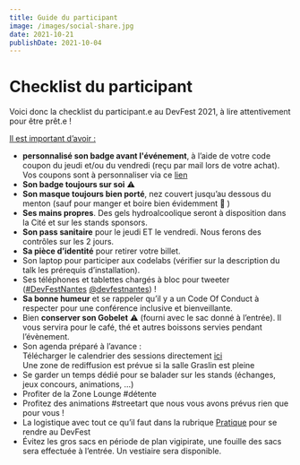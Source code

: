 ```yaml
---
title: Guide du participant
image: /images/social-share.jpg
date: 2021-10-21
publishDate: 2021-10-04
---
```

<div>
  <h1>Checklist du participant</h1>

  Voici donc la checklist du participant.e au DevFest 2021, à lire attentivement pour être prêt.e !

  <u>Il est important d’avoir :</u>
  <ul>
    <li>
      <strong>personnalisé son badge avant l'événement</strong>, à l’aide de votre code coupon du jeudi et/ou du
      vendredi
      (reçu par mail lors de votre achat). <br>
      Vos coupons sont à personnaliser via ce <a href="https://www.billetweb.fr/devfest-Nantes" target="_blank">lien</a>
    </li>
    <li>
      <strong>Son badge toujours sur soi</strong> ⚠️
    </li>
    <li>
      <strong>Son masque toujours bien porté</strong>, nez couvert jusqu’au dessous du menton (sauf pour manger et boire
      bien évidemment 🙂
      )
    </li>
    <li>
      <strong>Ses mains propres</strong>. Des gels hydroalcoolique seront à disposition dans la Cité et sur les stands
      sponsors.
    </li>
    <li>
      <strong>Son pass sanitaire</strong> pour le jeudi ET le vendredi. Nous ferons des contrôles sur les 2 jours.
    </li>
    <li>
      <strong>Sa pièce d’identité</strong> pour retirer votre billet.
    </li>
    <li>Son laptop pour participer aux codelabs (vérifier sur la description du talk les prérequis d’installation).</li>
    <li>Ses téléphones et tablettes chargés à bloc pour tweeter (<a target="_blank"
        href="https://twitter.com/hashtag/DevFestNantes?src=hashtag_click">#DevFestNantes</a> <a target="_blank"
        href="https://twitter.com/devfestnantes">@devfestnantes</a>) !</li>
    <li><strong>Sa bonne humeur</strong> et se rappeler qu’il y a un Code Of Conduct à respecter pour une conférence
      inclusive et
      bienveillante.</li>
    <li>Bien <strong>conserver son Gobelet</strong> ⚠️ (fourni avec le sac donné à l’entrée). Il vous servira pour le
      café, thé et autres
      boissons servies pendant l’évènement.</li>
    <li>
      Son agenda préparé à l’avance :<br>
      Télécharger le calendrier des sessions directement <a
        href="https://devfest2021.gdgnantes.com/schedule/#day_2021-10-21" target="_blank">ici</a><br>
      Une zone de rediffusion est prévue si la salle Graslin est pleine
    </li>
    <li>Se garder un temps dédié pour se balader sur les stands (échanges, jeux concours, animations, …)</li>
    <li>Profiter de la Zone Lounge #détente</li>
    <li>Profitez des animations #streetart que nous vous avons prévus rien que pour vous ! </li>
    <li>La logistique avec tout ce qu’il faut dans la rubrique <a href="https://devfest2021.gdgnantes.com/attending/">Pratique</a> pour se rendre au DevFest </li>
    <li>Évitez les gros sacs en période de plan vigipirate, une fouille des sacs sera effectuée à l’entrée. Un vestiaire
      sera disponible.</li>
  </ul>
</div>
